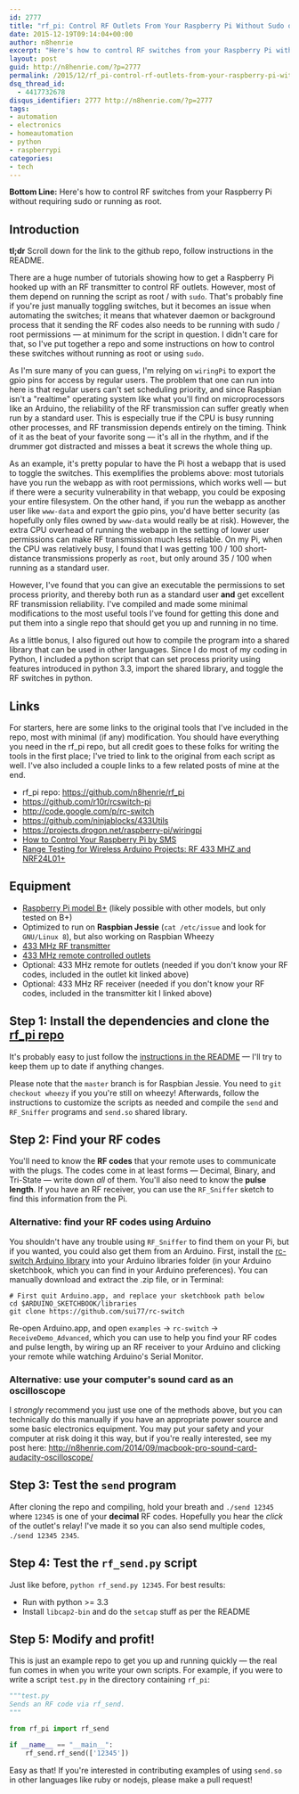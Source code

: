 ```yaml
---
id: 2777
title: "rf_pi: Control RF Outlets From Your Raspberry Pi Without Sudo or Root"
date: 2015-12-19T09:14:04+00:00
author: n8henrie
excerpt: "Here's how to control RF switches from your Raspberry Pi without requiring sudo or running as root."
layout: post
guid: http://n8henrie.com/?p=2777
permalink: /2015/12/rf_pi-control-rf-outlets-from-your-raspberry-pi-without-sudo-or-root/
dsq_thread_id:
  - 4417732678
disqus_identifier: 2777 http://n8henrie.com/?p=2777
tags:
- automation
- electronics
- homeautomation
- python
- raspberrypi
categories:
- tech
---
```

**Bottom Line:** Here's how to control RF switches from your Raspberry Pi without requiring sudo or running as root.<!--more-->

## Introduction

**tl;dr** Scroll down for the link to the github repo, follow instructions in the README.

There are a huge number of tutorials showing how to get a Raspberry Pi hooked up with an RF transmitter to control RF outlets. However, most of them depend on running the script as root / with `sudo`. That's probably fine if you're just manually toggling switches, but it becomes an issue when automating the switches; it means that whatever daemon or background process that it sending the RF codes also needs to be running with sudo / root permissions — at minimum for the script in question. I didn't care for that, so I've put together a repo and some instructions on how to control these switches without running as root or using `sudo`.

As I'm sure many of you can guess, I'm relying on `wiringPi` to export the gpio pins for access by regular users. The problem that one can run into here is that regular users can't set scheduling priority, and since Raspbian isn't a "realtime" operating system like what you'll find on microprocessors like an Arduino, the reliability of the RF transmission can suffer greatly when run by a standard user. This is especially true if the CPU is busy running other processes, and RF transmission depends entirely on the timing. Think of it as the beat of your favorite song — it's all in the rhythm, and if the drummer got distracted and misses a beat it screws the whole thing up.

As an example, it's pretty popular to have the Pi host a webapp that is used to toggle the switches. This exemplifies the problems above: most tutorials have you run the webapp as with root permissions, which works well — but if there were a security vulnerability in that webapp, you could be exposing your entire filesystem. On the other hand, if you run the webapp as another user like `www-data` and export the gpio pins, you'd have better security (as hopefully only files owned by `www-data` would really be at risk). However, the extra CPU overhead of running the webapp in the setting of lower user permissions can make RF transmission much less reliable. On my Pi, when the CPU was relatively busy, I found that I was getting 100 / 100 short-distance transmissions properly as `root`, but only around 35 / 100 when running as a standard user.

However, I've found that you can give an executable the permissions to set process priority, and thereby both run as a standard user **and** get excellent RF transmission reliability. I've compiled and made some minimal modifications to the most useful tools I've found for getting this done and put them into a single repo that should get you up and running in no time.

As a little bonus, I also figured out how to compile the program into a shared library that can be used in other languages. Since I do most of my coding in Python, I included a python script that can set process priority using features introduced in python 3.3, import the shared library, and toggle the RF switches in python.

## Links

For starters, here are some links to the original tools that I've included in the repo, most with minimal (if any) modification. You should have everything you need in the rf_pi repo, but all credit goes to these folks for writing the tools in the first place; I've tried to link to the original from each script as well. I've also included a couple links to a few related posts of mine at the end.

  * rf_pi repo: <a href="https://github.com/n8henrie/rf_pi" target="_blank">https://github.com/n8henrie/rf_pi</a>
  * <a href="https://github.com/r10r/rcswitch-pi" target="_blank">https://github.com/r10r/rcswitch-pi</a>
  * <a href="http://code.google.com/p/rc-switch" target="_blank">http://code.google.com/p/rc-switch</a>
  * <a href="https://github.com/ninjablocks/433Utils" target="_blank">https://github.com/ninjablocks/433Utils</a>
  * <a href="https://projects.drogon.net/raspberry-pi/wiringpi" target="_blank">https://projects.drogon.net/raspberry-pi/wiringpi</a>
  * [How to Control Your Raspberry Pi by SMS](http://n8henrie.com/2015/03/how-to-control-your-raspberry-pi-by-sms/)
  * [Range Testing for Wireless Arduino Projects: RF 433 MHZ and NRF24L01+](http://n8henrie.com/2015/03/range-testing-for-wireless-arduino-projects-rf-433-mhz-and-nrf24l01/)

## Equipment

  * <a href="http://www.amazon.com/gp/product/B00LPESRUK/ref=as_li_ss_tl?ie=UTF8&camp=1789&creative=390957&creativeASIN=B00LPESRUK&linkCode=as2&tag=o5284-20" target="_blank" title="Raspberry-Pi-Model-512MB-Computer">Raspberry Pi model B+</a> (likely possible with other models, but only tested on B+)
  * Optimized to run on **Raspbian Jessie** (`cat /etc/issue` and look for `GNU/Linux 8`), but also working on Raspbian Wheezy
  * <a href="http://n8h.me/1HWwr7E" target="_blank">433 MHz RF transmitter</a>
  * <a href="http://www.amazon.com/gp/product/B00DQELHBS/ref=as_li_ss_tl?ie=UTF8&camp=1789&creative=390957&creativeASIN=B00DQELHBS&linkCode=as2&tag=o5284-20" target="_blank" title="Etekcity-Wireless-Electrical-Household-Appliances">433 MHz remote controlled outlets</a>
  * Optional: 433 MHz remote for outlets (needed if you don't know your RF codes, included in the outlet kit linked above)
  * Optional: 433 MHz RF receiver (needed if you don't know your RF codes, included in the transmitter kit I linked above)

## Step 1: Install the dependencies and clone the <a href="https://github.com/n8henrie/rf_pi" target="_blank">rf_pi repo</a>

It's probably easy to just follow the <a href="https://github.com/n8henrie/rf_pi/blob/master/README.md" target="_blank">instructions in the README</a> — I'll try to keep them up to date if anything changes.

Please note that the `master` branch is for Raspbian Jessie. You need to `git checkout wheezy` if you you're still on wheezy! Afterwards, follow the instructions to customize the scripts as needed and compile the `send` and `RF_Sniffer` programs and `send.so` shared library.

## Step 2: Find your RF codes

You'll need to know the **RF codes** that your remote uses to communicate with the plugs. The codes come in at least forms — Decimal, Binary, and Tri-State — write down _all_ of them. You'll also need to know the **pulse length**. If you have an RF receiver, you can use the `RF_Sniffer` sketch to find this information from the Pi.

### Alternative: find your RF codes using Arduino

You shouldn't have any trouble using `RF_Sniffer` to find them on your Pi, but if you wanted, you could also get them from an Arduino. First, install the <a href="https://github.com/sui77/rc-switch" target="_blank">rc-switch Arduino library</a> into your Arduino libraries folder (in your Arduino sketchbook, which you can find in your Arduino preferences). You can manually download and extract the .zip file, or in Terminal:


```console
# First quit Arduino.app, and replace your sketchbook path below
cd $ARDUINO_SKETCHBOOK/libraries
git clone https://github.com/sui77/rc-switch
```

Re-open Arduino.app, and open `examples` -> `rc-switch` -> `ReceiveDemo_Advanced`, which you can use to help you find your RF codes and pulse length, by wiring up an RF receiver to your Arduino and clicking your remote while watching Arduino's Serial Monitor.

### Alternative: use your computer's sound card as an oscilloscope

I _strongly_ recommend you just use one of the methods above, but you can technically do this manually if you have an appropriate power source and some basic electronics equipment. You may put your safety and your computer at risk doing it this way, but if you're really interested, see my post here: http://n8henrie.com/2014/09/macbook-pro-sound-card-audacity-oscilloscope/

## Step 3: Test the `send` program

After cloning the repo and compiling, hold your breath and `./send 12345` where `12345` is one of your **decimal** RF codes. Hopefully you hear the _click_ of the outlet's relay! I've made it so you can also send multiple codes, `./send 12345 2345`.

## Step 4: Test the `rf_send.py` script

Just like before, `python rf_send.py 12345`. For best results:

  * Run with python >= 3.3
  * Install `libcap2-bin` and do the `setcap` stuff as per the README

## Step 5: Modify and profit!

This is just an example repo to get you up and running quickly — the real fun comes in when you write your own scripts. For example, if you were to write a script `test.py` in the directory containing `rf_pi`:

```python
"""test.py
Sends an RF code via rf_send.
"""

from rf_pi import rf_send

if __name__ == "__main__":
    rf_send.rf_send(['12345'])
```

Easy as that! If you're interested in contributing examples of using `send.so` in other languages like ruby or nodejs, please make a pull request!
